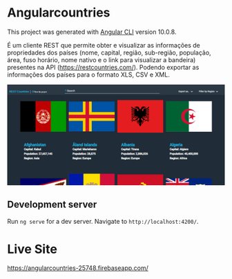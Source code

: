 # Angularcountries

This project was generated with [Angular CLI](https://github.com/angular/angular-cli) version 10.0.8.

É um cliente REST que permite obter e visualizar as informações de propriedades dos países (nome, capital, 
região, sub-região, população, área, fuso horário, nome nativo e o link para visualizar a bandeira)
presentes na API (https://restcountries.com/). 
Podendo exportar as informações dos países para o formato XLS, CSV e XML.

<div align="center">
  <img alt="image" src="https://github.com/claivemonteza/angularcountries/blob/master/RestCountries.png">
</div>

## Development server

Run `ng serve` for a dev server. 
Navigate to `http://localhost:4200/`.

# Live Site
https://angularcountries-25748.firebaseapp.com/

